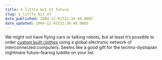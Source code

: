 ```yaml
---
title: A little bit of future
slug: a_little_bit_of
date_published: 2004-12-01T22:36:49.000Z
date_updated: 2004-12-01T22:36:49.000Z
---
```


We might not have flying cars or talking robots, but at least it’s possible to order [custom built clothes](http://target.com/custom-order/custom.jhtml) using a global electronic network of interconnected computers. Seems like a good gift for the techno-dystopian nightmare future-fearing luddite on your list.
